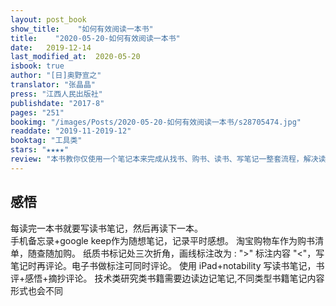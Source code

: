 ```yaml
---
layout: post_book
show_title:    "如何有效阅读一本书"
title:    "2020-05-20-如何有效阅读一本书"
date:   2019-12-14
last_modified_at:  2020-05-20
isbook: true
author: "[日]奥野宣之"
translator: "张晶晶"
press: "江⻄人⺠出版社"
publishdate: "2017-8"
pages: "251"
bookimg: "/images/Posts/2020-05-20-如何有效阅读一本书/s28705474.jpg"
readdate: "2019-11-2019-12"
booktag: "工具类"
stars: "★★★★" 
review: "本书教你仅使用一个笔记本来完成从找书、购书、读书、写笔记一整套流程，解决读完即忘、知识转化等问题。重点介绍笔记本在读书过程中如何使用、如何正确的读书并做好标记、如何写读书笔记。对于想要扎实读书的人，这本书是个很好的入⻔手册。书中有些方法难免过时，但作者提出的读书五阶段、读书技巧、笔记形式等还是有很大参考价值，值得我们借鉴并找到最符合自己最佳读书方法体系。"
---
```


## 感悟

每读完一本书就要写读书笔记，然后再读下一本。  
手机备忘录+google keep作为随想笔记，记录平时感想。
淘宝购物⻋作为购书清单，随查随加购。
纸质书标记处三次折⻆，画线标注改为 : ">"  标注内容  "<"，写笔记时再评论。电子书做标注可同时评论。
使用 iPad+notability 写读书笔记，书评+感悟+摘抄评论。
技术类研究类书籍需要边读边记笔记,不同类型书籍笔记内容形式也会不同


<!--more-->